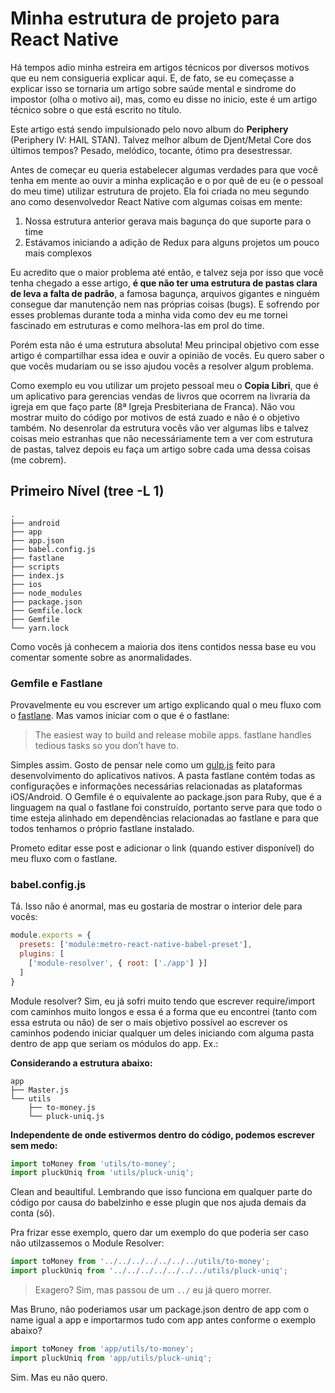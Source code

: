 # Minha estrutura de projeto para React Native

  Há tempos adio minha estreira em artigos técnicos por diversos motivos que eu nem consigueria explicar aqui. E, de fato, se eu começasse a explicar isso se tornaria um artigo sobre saúde mental e sindrome do impostor (olha o motivo ai), mas, como eu disse no inicio, este é um artigo técnico sobre o que está escrito no título.

  Este artigo está sendo impulsionado pelo novo album do **Periphery** (Periphery IV: HAIL STAN). Talvez melhor album de Djent/Metal Core dos últimos tempos? Pesado, melódico, tocante, ótimo pra desestressar. 

  Antes de começar eu queria estabelecer algumas verdades para que você tenha em mente ao ouvir a minha explicação e o por quê de eu (e o pessoal do meu time) utilizar estrutura de projeto. Ela foi criada no meu segundo ano como desenvolvedor React Native com algumas coisas em mente:

  1) Nossa estrutura anterior gerava mais bagunça do que suporte para o time
  2) Estávamos iniciando a adição de Redux para alguns projetos um pouco mais complexos

  Eu acredito que o maior problema até então, e talvez seja por isso que você tenha chegado a esse artigo, **é que não ter uma estrutura de pastas clara de leva a falta de padrão**, a famosa bagunça, arquivos gigantes e ninguém consegue dar manutenção nem nas próprias coisas (bugs). E sofrendo por esses problemas durante toda a minha vida como dev eu me tornei fascinado em estruturas e como melhora-las em prol do time.
  
  Porém esta não é uma estrutura absoluta! Meu principal objetivo com esse artigo é compartilhar essa idea e ouvir a opinião de vocês. Eu quero saber o que vocês mudariam ou se isso ajudou vocês a resolver algum problema.
  
  Como exemplo eu vou utilizar um projeto pessoal meu o **Copia Libri**, que é um aplicativo para gerencias vendas de livros que ocorrem na livraria da igreja em que faço parte (8ª Igreja Presbiteriana de Franca). Não vou mostrar muito do código por motivos de está zuado e não é o objetivo também. No desenrolar da estrutura vocês vão ver algumas libs e talvez coisas meio estranhas que não necessáriamente tem a ver com estrutura de pastas, talvez depois eu faça um artigo sobre cada uma dessa coisas (me cobrem). 

## Primeiro Nível (tree -L 1)
```
.
├── android
├── app
├── app.json
├── babel.config.js
├── fastlane
├── scripts
├── index.js
├── ios
├── node_modules
├── package.json
├── Gemfile.lock 
├── Gemfile
└── yarn.lock
```

Como vocês já conhecem a maioria dos itens contidos nessa base eu vou comentar somente sobre as anormalidades.

### Gemfile e Fastlane

Provavelmente eu vou escrever um artigo explicando qual o meu fluxo com o [fastlane](https://fastlane.tools/). Mas vamos iniciar com o que é o fastlane:

> The easiest way to build and release mobile apps. fastlane handles tedious tasks so you don’t have to.

Simples assim. Gosto de pensar nele como um [gulp.js](https://gulpjs.com/) feito para desenvolvimento do aplicativos nativos. A pasta fastlane contém todas as configurações e informações necessárias relacionadas as plataformas iOS/Android. O Gemfile é o equivalente ao package.json para Ruby, que é a linguagem na qual o fastlane foi construído, portanto serve para que todo o time esteja alinhado em dependências relacionadas ao fastlane e para que todos tenhamos o próprio fastlane instalado.

Prometo editar esse post e adicionar o link (quando estiver disponível) do meu fluxo com o fastlane.

### babel.config.js

Tá. Isso não é anormal, mas eu gostaria de mostrar o interior dele para vocês:

```javascript
module.exports = {
  presets: ['module:metro-react-native-babel-preset'],
  plugins: [
    ['module-resolver', { root: ['./app'] }]
  ]
}
```

Module resolver? Sim, eu já sofri muito tendo que escrever require/import com caminhos muito longos e essa é a forma que eu encontrei (tanto com essa estruta ou não) de ser o mais objetivo possível ao escrever os caminhos podendo iniciar qualquer um deles iniciando com alguma pasta dentro de app que seriam os módulos do app. Ex.:

**Considerando a estrutura abaixo:**
```
app
├── Master.js
└── utils
    ├── to-money.js
    └── pluck-uniq.js
```

**Independente de onde estivermos dentro do código, podemos escrever sem medo:**
```javascript
import toMoney from 'utils/to-money';
import pluckUniq from 'utils/pluck-uniq';
```

Clean and beaultiful. Lembrando que isso funciona em qualquer parte do código por causa do babelzinho e esse plugin que nos ajuda demais da conta (sô).

Pra frizar esse exemplo, quero dar um exemplo do que poderia ser caso não utilzassemos o Module Resolver:

```javascript
import toMoney from '../../../../../../../utils/to-money';
import pluckUniq from '../../../../../../../utils/pluck-uniq';
```

> Exagero? Sim, mas passou de um `../` eu já quero morrer.

Mas Bruno, não poderiamos usar um package.json dentro de app com o name igual a app e importarmos tudo com app antes conforme o exemplo abaixo?

```javascript
import toMoney from 'app/utils/to-money';
import pluckUniq from 'app/utils/pluck-uniq';
```

Sim. Mas eu não quero.

